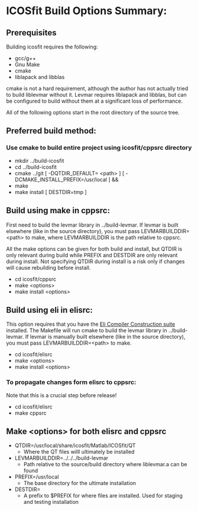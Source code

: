 # ICOSfit Build Options Summary:

## Prerequisites
Building icosfit requires the following:
  * gcc/g++
  * Gnu Make
  * cmake
  * liblapack and libblas

cmake is not a hard requirement, although the author has not actually tried
to build liblevmar without it. Levmar requires liblapack and libblas, but
can be configured to build without them at a significant loss of performance.

All of the following options start in the root directory of the source tree.

## Preferred build method:
### Use cmake to build entire project using icosfit/cppsrc directory
  * mkdir ../build-icosfit
  * cd ../build-icosfit
  * cmake ../git  [ -DQTDIR_DEFAULT= \<path\> ] [ -DCMAKE_INSTALL_PREFIX=/usr/local ] &&
  * make
  * make install [ DESTDIR=tmp ]

## Build using make in cppsrc:
First need to build the levmar library in ../build-levmar. If levmar is built elsewhere
(like in the source directory), you must pass LEVMARBUILDDIR=\<path\> to make, where
LEVMARBUILDDIR is the path relative to cppsrc.

All the make options can be given for both build and install, but QTDIR is only relevant
during build while PREFIX and DESTDIR are only relevant during install. Not specifying
QTDIR during install is a risk only if changes will cause rebuilding before install.
  * cd icosfit/cppsrc
  * make \<options\>
  * make install \<options\>

## Build using eli in elisrc:
This option requires that you have the [Eli Compiler Construction suite](http://eli-project.sourceforge.net/)
installed. The Makefile will run cmake to build the levmar library in ../build-levmar.
If levmar is manually built elsewhere (like in the source directory), you must
pass LEVMARBUILDDIR=\<path\> to make.
  * cd icosfit/elisrc
  * make \<options\>
  * make install \<options\>

### To propagate changes form elisrc to cppsrc:
Note that this is a crucial step before release!
  * cd icosfit/elisrc
  * make cppsrc

## Make \<options\> for both elisrc and cppsrc
  * QTDIR=/usr/local/share/icosfit/Matlab/ICOSfit/QT
    * Where the QT files willl ultimately be installed
  * LEVMARBUILDDIR=../../../build-levmar
    * Path relative to the source/build directory where liblevmar.a can be found
  * PREFIX=/usr/local
    * The base directory for the ultimate installation
  * DESTDIR=
    * A prefix to $PREFIX for where files are installed. Used for staging and testing installation
